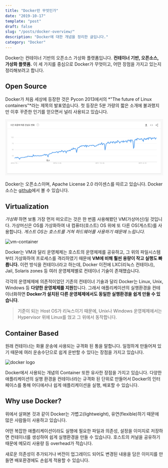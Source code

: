 ```yaml
---
title: "Docker란 무엇인가"
date: "2019-10-17"
template: "post"
draft: false
slug: "/posts/docker-overview/"
description: "Docker에 대한 개념을 정리한 글입니다."
category: "Docker"
---
```


Docker는 컨테이너 기반의 오픈소스 가상화 플랫폼입니다. **컨테이너 기반, 오픈소스,  가상화 플랫폼.** 이 세 가지를 중심으로 Docker가 무엇이고, 어떤 장점을 가지고 있는지 정리해보려고 합니다.

## Open Source
Docker가 처음 세상에 등장한 것은 Pycon 2013에서의 *"The future of Linux containers"*라는 제목의 발표였습니다. 첫 등장은 5분 가량의 짧은 소개에 불과했지만 이후 꾸준한 인기를 얻으면서 널리 사용되고 있습니다.

![docker trends](../image/2019-10-17-docker-overview/docker-trends.png)

Docker는 오픈소스이며, Apache License 2.0 라이센스를 따르고 있습니다. Docker 소스는 [github](https://github.com/docker/docker-ce)에서 볼 수 있습니다.

## Virtualization
*가상화* 하면 보통 가장 먼저 떠오르는 것은 한 번쯤 사용해봤던 VM(가상머신)일 것입니다. 가상머신은 OS를 가상화하여 내 컴퓨터(호스트) OS 위에 또 다른 OS(게스트)를 사용합니다. *게스트 OS는 호스트를 거쳐 하드웨어를 사용하기 때문에 느립니다.*

![vm-container](https://miro.medium.com/max/862/1*wOBkzBpi1Hl9Nr__Jszplg.png)

Docker는 VM과 달리 운영체제는 호스트의 운영체제를 공유하고, 그 위의 파일시스템부터 가상화하여 프로세스를 격리하였기 때문에 **VM에 비해 훨씬 용량이 작고 실행도 빠릅니다.** 이런 방식을 컨테이너라고 하는데, Docker 이전에 LXC(리눅스 컨테이너), Jail, Solaris zones 등 여러 운영체제별로 컨테이너 기술이 존재했습니다.

각각의 운영체제에 의존적이었던 기존의 컨테이너 기술과 달리 Docker는 Linux, Unix, Windows 등 **다양한 운영체제를 지원**합니다. 그래서 애플리케이션의 실행환경을 컨테이너화하면 **Docker가 설치된 다른 운영체제에서도 동일한 실행환경을 쉽게 만들 수 있습니다**.

> 기준이 되는 Host OS가 리눅스이기 때문에, Unix나 Windows 운영체제에서는 Hypervisor 위에 Linux를 얹고 그 위에서 동작합니다.

## Container Based
원래 컨테이너는 화물 운송에 사용되는 규격화 된 통을 말합니다. 일정하게 만들어져 있기 때문에 여러 운송수단으로 쉽게 운반할 수 있다는 장점을 가지고 있습니다.

![docker logo](https://miro.medium.com/max/630/1*j_zP74-cpvXRcs8dM_pkMQ.jpeg)

Docker에서 사용되는 개념의 Container 또한 유사한 장점을 가지고 있습니다. 다양한 애플리케이션의 실행 환경을 컨테이너라는 규격화 된 단위로 만들어서 Docker의 인터페이스를 통해 어디에서나 쉽게 애플리케이션을 실행, 배포할 수 있습니다.

## Why use Docker?
위에서 살펴본 것과 같이 Docker는 가볍고(lightweight), 유연(flexible)하기 때문에 많은 사람들이 사용하고 있습니다.

어떤 복잡한 애플리케이션이라도 실행에 필요한 파일과 의존성, 설정을 이미지로 저장하면 컨테이너를 생성하여 쉽게 실행환경을 만들 수 있습니다. 호스트의 커널을 공유하기 때문에 메모리 사용량 등 overhead가 적습니다.

새로운 의존성이 추가되거나 버전이 업그레이드 되어도 변경된 내용을 담은 이미지를 만들면 배포환경에도 손쉽게 적용할 수 있습니다.